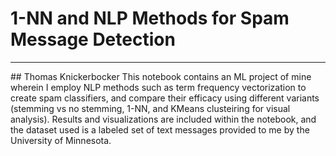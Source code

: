 # 1-NN and NLP Methods for Spam Message Detection
<hr>
## Thomas Knickerbocker
This notebook contains an ML project of mine wherein I employ NLP methods such as term frequency vectorization to create spam classifiers, and compare their efficacy using different variants (stemming vs no stemming, 1-NN, and KMeans clusteiring for visual analysis). Results and visualizations are included within the notebook, and the dataset used is a labeled set of text messages provided to me by the University of Minnesota.